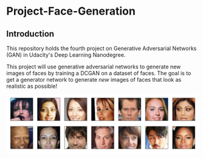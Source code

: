 # Project-Face-Generation

## Introduction ##
This repository holds the fourth project on Generative Adversarial Networks (GAN) in Udacity's Deep Learning Nanodegree.

This project will use generative adversarial networks to generate new images of faces by training a DCGAN on a dataset of faces. The goal is to get a generator network to generate *new* images of faces that look as realistic as possible!

![Processed CelebA face data](processed-face-data.png "Processed CelebA Face Data")